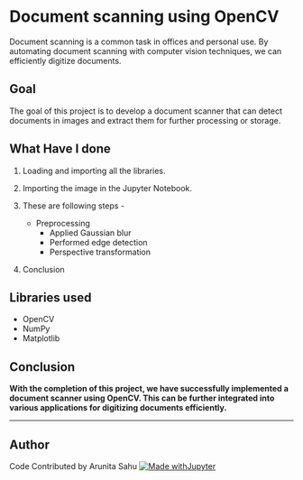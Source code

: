 # Document scanning using OpenCV
Document scanning is a common task in offices and personal use. By automating document scanning with computer vision techniques, we can efficiently digitize documents.


## Goal
The goal of this project is to develop a document scanner that can detect documents in images and extract them for further processing or storage.


## What Have I done
1. Loading and importing all the libraries.
2. Importing the image in the Jupyter Notebook.
3. These are following steps - 
    - Preprocessing
       - Applied Gaussian blur
       - Performed edge detection
       - Perspective transformation

4. Conclusion

## Libraries used
- OpenCV
- NumPy
- Matplotlib


## Conclusion
**With the completion of this project, we have successfully implemented a document scanner using OpenCV. This can be further integrated into various applications for digitizing documents efficiently.**



********************************************************************

## Author
Code Contributed by Arunita Sahu
[![Made withJupyter](https://img.shields.io/badge/Made%20with-Jupyter-orange?style=for-the-badge&logo=Jupyter)](https://jupyter.org/try)
